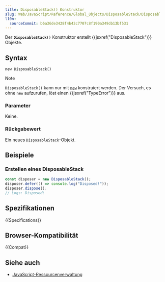 ```yaml
---
title: DisposableStack() Konstruktor
slug: Web/JavaScript/Reference/Global_Objects/DisposableStack/DisposableStack
l10n:
  sourceCommit: b6a36de3428f4b42c7707c8f190a349db13bf531
---
```


Der **`DisposableStack()`** Konstruktor erstellt {{jsxref("DisposableStack")}} Objekte.

## Syntax

```js-nolint
new DisposableStack()
```

> [!NOTE]
> `DisposableStack()` kann nur mit [`new`](/de/docs/Web/JavaScript/Reference/Operators/new) konstruiert werden. Der Versuch, es ohne `new` aufzurufen, löst einen {{jsxref("TypeError")}} aus.

### Parameter

Keine.

### Rückgabewert

Ein neues `DisposableStack`-Objekt.

## Beispiele

### Erstellen eines DisposableStack

```js
const disposer = new DisposableStack();
disposer.defer(() => console.log("Disposed!"));
disposer.dispose();
// Logs: Disposed!
```

## Spezifikationen

{{Specifications}}

## Browser-Kompatibilität

{{Compat}}

## Siehe auch

- [JavaScript-Ressourcenverwaltung](/de/docs/Web/JavaScript/Guide/Resource_management)
